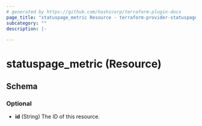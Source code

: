 ```yaml
---
# generated by https://github.com/hashicorp/terraform-plugin-docs
page_title: "statuspage_metric Resource - terraform-provider-statuspage"
subcategory: ""
description: |-
  
---
```


# statuspage_metric (Resource)





<!-- schema generated by tfplugindocs -->
## Schema

### Optional

- **id** (String) The ID of this resource.


